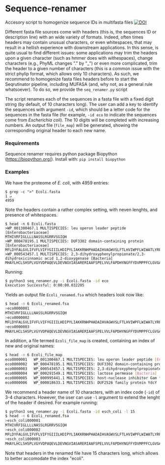 # Sequence-renamer

Accesory script to homogenize sequence IDs in multifasta files 
[![DOI](https://zenodo.org/badge/DOI/10.5281/zenodo.10949335.svg)](https://doi.org/10.5281/zenodo.10949335)

Different fasta file sources come with headers (this is, the sequences ID or description line) with an wide variety of formats. Indeed, often times headers may contain unusual characters, or even whitespaces, that may result in a hellish experience with downstream applications. In this sense, is quite usual to find different issues: some applications may trim the headers upon a given character (such as hmmer does with withespaces), change characters (e.g., PhyML changes "." by "_") or even more complicated, trim the header to a given number of characters (this is a common issue with the strict phylip format, which allows only 10 characters). 
As such, we recommend to homogenize fasta files headers before to start the Seqrutinator pipeline, including MUFASA (and, why not, as a general rule whatsoever). To do so, we provide the `seq_renamer.py` script

The script renames each of the sequences in a fasta file with a fixed digit string (by default, of 10 characters long). The user can add a key to identify the sequences with argument `-id`, which should be a letter code for the sequences in the fasta file (for example, `-id eco` to indicate the sequences come from _Escherichia coli_). The 10 digits will be completed with increasing numbers. An output file (`file_map`) will be generated, showing the corresponding original header to each new name. 

### Requirements
Sequence renamer requires python package Biopython (https://biopython.org/). 
Install with:
`pip install biopython`

### Examples
We have the proteome of _E. coli_, with 4959 entries:
```
$ grep -c ">" Ecoli.fasta                                                                         1 ↵  
4959
```
Note the headers contain a rather complex setting, with neven lenghts, and presence of whitespaces.

```
$ head -n 6 Ecoli.fasta                                      
>WP_001300467.1 MULTISPECIES: leu operon leader peptide [Enterobacteriaceae]
MTHIVRFIGLLLLNASSLRGRRVSGIQH
>WP_000478195.1 MULTISPECIES: DUF3302 domain-containing protein [Enterobacteriaceae]
MFLDYFALGVLIFVFLVIFYGIIILHDIPYLIAKKRNHPHADAIHVAGWVSLFTLHVIWPFLWIWATLYRPERGWGMQSHDSSVMQLQQRIAGLEKQLADIKSSSAE
>WP_000543457.1 MULTISPECIES: 2,3-dihydroxyphenylpropionate/2,3-dihydroxicinnamic acid 1,2-dioxygenase [Bacteria]
MHAYLHCLSHSPLVGYVDPAQEVLDEVNGVIASARERIAAFSPELVVLFAPDHYNGFFYDVMPPFCLGVGATAIGDFGSAAGELPVPVELAEACAHAVMKSGIDLAVSYCMQVDHGFAQPLEFLLGGLDKVPVLPVFINGVATPLPGFQRTRMLGEAIGRFTSTLNKRVLFLGSGGLSHQPPVPELAKADAHMRDRLLGSGKDLPASERELRQQRVISAAEKFVEDQRTLHPLNPIWDNQFMTLLEQGRIQELDAVSNEELSAIAGKSTHEIKTWVAAFAAISAFGNWRSEGRYYRPIPEWIAGFGSLSARTEN
```

Running:

```bash
$ python3 seq_renamer.py -i Ecoli.fasta -id eco
Execution Successful: 0:00:00.032205

```

Yields an output file `Ecoli_renamed.fsa` which headers look now like:

```bash
$ head -n 6 Ecoli_renamed.fsa                                                                          
>eco0000001
MTHIVRFIGLLLLNASSLRGRRVSGIQH
>eco0000002
MFLDYFALGVLIFVFLVIFYGIIILHDIPYLIAKKRNHPHADAIHVAGWVSLFTLHVIWPFLWIWATLYRPERGWGMQSHDSSVMQLQQRIAGLEKQLADIKSSSAE
>eco0000003
MHAYLHCLSHSPLVGYVDPAQEVLDEVNGVIASARERIAAFSPELVVLFAPDHYNGFFYDVMPPFCLGVGATAIGDFGSAAGELPVPVELAEACAHAVMKSGIDLAVSYCMQVDHGFAQPLEFLLGGLDKVPVLPVFINGVATPLPGFQRTRMLGEAIGRFTSTLNKRVLFLGSGGLSHQPPVPELAKADAHMRDRLLGSGKDLPASERELRQQRVISAAEKFVEDQRTLHPLNPIWDNQFMTLLEQGRIQELDAVSNEELSAIAGKSTHEIKTWVAAFAAISAFGNWRSEGRYYRPIPEWIAGFGSLSARTEN

```
In addition, a file termed `Ecoli_file_map` is created, containing an index of new and original names:

```bash
$ head -n 6 Ecoli_file_map                                                                             
eco0000001 	 WP_001300467.1 MULTISPECIES: leu operon leader peptide [Enterobacteriaceae]
eco0000002 	 WP_000478195.1 MULTISPECIES: DUF3302 domain-containing protein [Enterobacteriaceae]
eco0000003 	 WP_000543457.1 MULTISPECIES: 2,3-dihydroxyphenylpropionate/2,3-dihydroxicinnamic acid 1,2-dioxygenase [Bacteria]
eco0000004 	 WP_000291549.1 MULTISPECIES: lactose permease [Bacteria]
eco0000005 	 WP_000995441.1 MULTISPECIES: host-nuclease inhibitor Gam family protein [Enterobacteriaceae]
eco0000006 	 WP_000018633.1 MULTISPECIES: DUF2526 family protein YdcY [Enterobacterales]

```

We recommend a header name of 10 characters, with an index code (`-id`) of 3-4 characters. However, the user can use `-l` argument to extend the lenght of the header if desired. 
For example running:
```bash
$ python3 seq_renamer.py -i Ecoli.fasta -id esch_coli -l 15
$ head -n 6 Ecoli_renamed.fsa                                                                          
>esch_coli000001
MTHIVRFIGLLLLNASSLRGRRVSGIQH
>esch_coli000002
MFLDYFALGVLIFVFLVIFYGIIILHDIPYLIAKKRNHPHADAIHVAGWVSLFTLHVIWPFLWIWATLYRPERGWGMQSHDSSVMQLQQRIAGLEKQLADIKSSSAE
>esch_coli000003
MHAYLHCLSHSPLVGYVDPAQEVLDEVNGVIASARERIAAFSPELVVLFAPDHYNGFFYDVMPPFCLGVGATAIGDFGSAAGELPVPVELAEACAHAVMKSGIDLAVSYCMQVDHGFAQPLEFLLGGLDKVPVLPVFINGVATPLPGFQRTRMLGEAIGRFTSTLNKRVLFLGSGGLSHQPPVPELAKADAHMRDRLLGSGKDLPASERELRQQRVISAAEKFVEDQRTLHPLNPIWDNQFMTLLEQGRIQELDAVSNEELSAIAGKSTHEIKTWVAAFAAISAFGNWRSEGRYYRPIPEWIAGFGSLSARTEN
```
Note that headers in the renamed file have 15 characters long, which allows to better accomodate the index "ecoli". 


 
